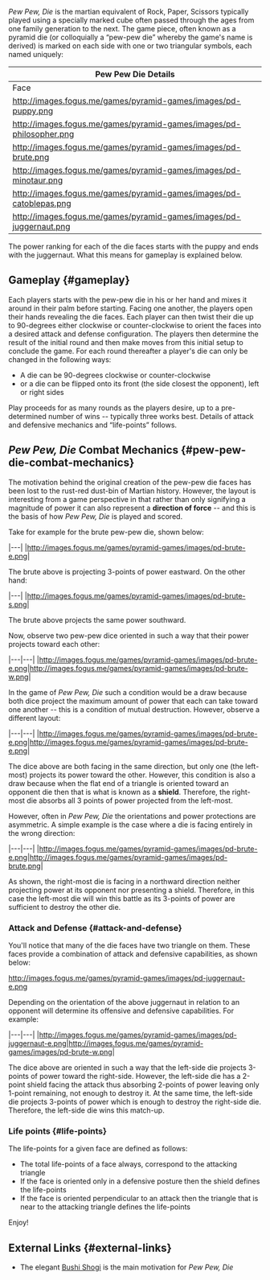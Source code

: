 *Pew Pew, Die* is the martian equivalent of Rock, Paper, Scissors
typically played using a specially marked cube often passed through the
ages from one family generation to the next. The game piece, often known
as a pyramid die (or colloquially a “pew-pew die” whereby the game's
name is derived) is marked on each side with one or two triangular
symbols, each named uniquely:

|Pew Pew Die Details|
|-------------------|
|Face|Name|
|<http://images.fogus.me/games/pyramid-games/images/pd-puppy.png>|puppy|
|<http://images.fogus.me/games/pyramid-games/images/pd-philosopher.png>|philosopher|
|<http://images.fogus.me/games/pyramid-games/images/pd-brute.png>|brute|
|<http://images.fogus.me/games/pyramid-games/images/pd-minotaur.png>|<s>minotaur</s>|
|<http://images.fogus.me/games/pyramid-games/images/pd-catoblepas.png>|catoblepas|
|<http://images.fogus.me/games/pyramid-games/images/pd-juggernaut.png>|juggernaut|

The power ranking for each of the die faces starts with the puppy and
ends with the juggernaut. What this means for gameplay is explained
below.

Gameplay {#gameplay}
--------

Each players starts with the pew-pew die in his or her hand and mixes it
around in their palm before starting. Facing one another, the players
open their hands revealing the die faces. Each player can then twist
their die up to 90-degrees either clockwise or counter-clockwise to
orient the faces into a desired attack and defense configuration. The
players then determine the result of the initial round and then make
moves from this initial setup to conclude the game. For each round
thereafter a player's die can only be changed in the following ways:

-   A die can be 90-degrees clockwise or counter-clockwise
-   or a die can be flipped onto its front (the side closest the
    opponent), left or right sides

Play proceeds for as many rounds as the players desire, up to a
pre-determined number of wins -- typically three works best. Details of
attack and defensive mechanics and “life-points” follows.

*Pew Pew, Die* Combat Mechanics {#pew-pew-die-combat-mechanics}
-------------------------------

The motivation behind the original creation of the pew-pew die faces has
been lost to the rust-red dust-bin of Martian history. However, the
layout is interesting from a game perspective in that rather than only
signifying a magnitude of power it can also represent a **direction of
force** -- and this is the basis of how *Pew Pew, Die* is played and
scored.

Take for example for the brute pew-pew die, shown below:

|---|
|<http://images.fogus.me/games/pyramid-games/images/pd-brute-e.png>|

The brute above is projecting 3-points of power eastward. On the other
hand:

|---|
|<http://images.fogus.me/games/pyramid-games/images/pd-brute-s.png>|

The brute above projects the same power southward.

Now, observe two pew-pew dice oriented in such a way that their power
projects toward each other:

|---|---|
|<http://images.fogus.me/games/pyramid-games/images/pd-brute-e.png>|<http://images.fogus.me/games/pyramid-games/images/pd-brute-w.png>|

In the game of *Pew Pew, Die* such a condition would be a draw because
both dice project the maximum amount of power that each can take toward
one another -- this is a condition of mutual destruction. However,
observe a different layout:

|---|---|
|<http://images.fogus.me/games/pyramid-games/images/pd-brute-e.png>|<http://images.fogus.me/games/pyramid-games/images/pd-brute-e.png>|

The dice above are both facing in the same direction, but only one (the
left-most) projects its power toward the other. However, this condition
is also a draw because when the flat end of a triangle is oriented
toward an opponent die then that is what is known as a **shield**.
Therefore, the right-most die absorbs all 3 points of power projected
from the left-most.

However, often in *Pew Pew, Die* the orientations and power protections
are asymmetric. A simple example is the case where a die is facing
entirely in the wrong direction:

|---|---|
|<http://images.fogus.me/games/pyramid-games/images/pd-brute-e.png>|<http://images.fogus.me/games/pyramid-games/images/pd-brute.png>|

As shown, the right-most die is facing in a northward direction neither
projecting power at its opponent nor presenting a shield. Therefore, in
this case the left-most die will win this battle as its 3-points of
power are sufficient to destroy the other die.

### Attack and Defense {#attack-and-defense}

You'll notice that many of the die faces have two triangle on them.
These faces provide a combination of attack and defensive capabilities,
as shown below:

<http://images.fogus.me/games/pyramid-games/images/pd-juggernaut-e.png>

Depending on the orientation of the above juggernaut in relation to an
opponent will determine its offensive and defensive capabilities. For
example:

|---|---|
|<http://images.fogus.me/games/pyramid-games/images/pd-juggernaut-e.png>|<http://images.fogus.me/games/pyramid-games/images/pd-brute-w.png>|

The dice above are oriented in such a way that the left-side die
projects 3-points of power toward the right-side. However, the left-side
die has a 2-point shield facing the attack thus absorbing 2-points of
power leaving only 1-point remaining, not enough to destroy it. At the
same time, the left-side die projects 3-points of power which is enough
to destroy the right-side die. Therefore, the left-side die wins this
match-up.

### Life points {#life-points}

The life-points for a given face are defined as follows:

-   The total life-points of a face always, correspond to the attacking
    triangle
-   If the face is oriented only in a defensive posture then the shield
    defines the life-points
-   If the face is oriented perpendicular to an attack then the triangle
    that is near to the attacking triangle defines the life-points

Enjoy!

External Links {#external-links}
--------------

-   The elegant [Bushi Shogi][] is the main motivation for *Pew Pew,
    Die*

  [Bushi Shogi]: http://www.kolumbus.fi/geodun/bushi/bushi.htm
  
